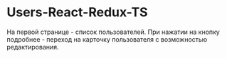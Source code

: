 # Users-React-Redux-TS
На первой странице - список пользователей. При нажатии на кнопку подробнее - переход на карточку пользователя с возможностью редактирования.
